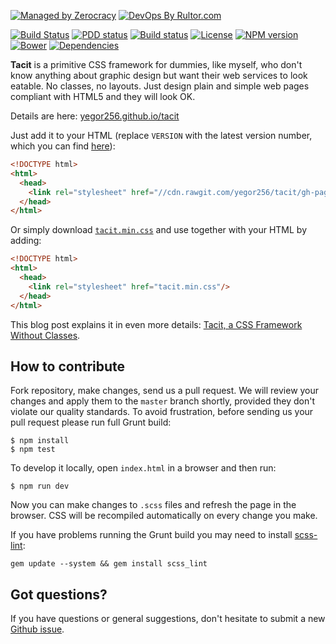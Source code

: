 [![Managed by Zerocracy](http://www.0crat.com/badge/C7BNDNSNR.svg)](http://www.0crat.com/p/C7BNDNSNR)
[![DevOps By Rultor.com](http://www.rultor.com/b/yegor256/tacit)](http://www.rultor.com/p/yegor256/tacit)

[![Build Status](https://img.shields.io/travis/yegor256/tacit/master.svg)](https://travis-ci.org/yegor256/tacit)
[![PDD status](http://www.0pdd.com/svg?name=yegor256/tacit)](http://www.0pdd.com/p?name=teamed/yegor256/tacit)
[![Build status](https://ci.appveyor.com/api/projects/status/9imw0l5gu82awubp?svg=true)](https://ci.appveyor.com/project/yegor256/tacit)
[![License](https://img.shields.io/badge/license-MIT-green.svg)](https://github.com/yegor256/tacit/blob/master/LICENSE.txt)
[![NPM version](https://badge.fury.io/js/tacit-css.svg)](http://badge.fury.io/js/tacit-css)
[![Bower](https://img.shields.io/bower/v/tacit.svg)](https://github.com/yegor256/tacit/releases)
[![Dependencies](https://www.versioneye.com/user/projects/561ac7cea193340f2f00122f/badge.svg?style=flat)](https://www.versioneye.com/user/projects/561ac7cea193340f2f00122f)

**Tacit** is a primitive CSS framework for dummies, like myself, who
don't know anything about graphic design but want their web services to
look eatable. No classes, no layouts. Just design plain and simple web pages
compliant with HTML5 and they will look OK.

Details are here: [yegor256.github.io/tacit](https://yegor256.github.io/tacit/)

Just add it to your HTML (replace `VERSION` with the latest version number,
which you can find [here](https://github.com/yegor256/tacit/releases)):

```html
<!DOCTYPE html>
<html>
  <head>
    <link rel="stylesheet" href="//cdn.rawgit.com/yegor256/tacit/gh-pages/tacit-css-VERSION.min.css"/>
  </head>
</html>
```

Or simply download [`tacit.min.css`](https://raw.githubusercontent.com/yegor256/tacit/gh-pages/tacit-css.min.css)
and use together with your HTML by adding:

```html
<!DOCTYPE html>
<html>
  <head>
    <link rel="stylesheet" href="tacit.min.css"/>
  </head>
</html>
```

This blog post explains it in even more details:
[Tacit, a CSS Framework Without Classes](http://www.yegor256.com/2015/04/13/tacit-css-framework-for-dummies.html).

## How to contribute

Fork repository, make changes, send us a pull request. We will review
your changes and apply them to the `master` branch shortly, provided
they don't violate our quality standards. To avoid frustration, before
sending us your pull request please run full Grunt build:

```
$ npm install
$ npm test
```

To develop it locally, open `index.html` in a browser and then run:

```
$ npm run dev
```

Now you can make changes to `.scss` files and refresh the page in the browser.
CSS will be recompiled automatically on every change you make.

If you have problems running the Grunt build you may need to install
[scss-lint](https://github.com/brigade/scss-lint):

```
gem update --system && gem install scss_lint
```

## Got questions?

If you have questions or general suggestions, don't hesitate to submit
a new [Github issue](https://github.com/yegor256/tacit/issues/new).

